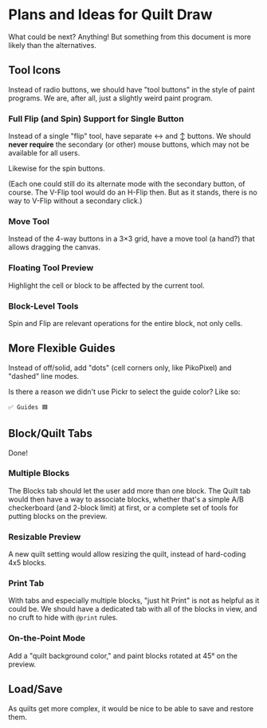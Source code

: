 # Plans and Ideas for Quilt Draw

What could be next?  Anything!
But something from this document is more likely than the alternatives.

## Tool Icons

Instead of radio buttons, we should have "tool buttons"
in the style of paint programs.
We are, after all, just a slightly weird paint program.

### Full Flip (and Spin) Support for Single Button

Instead of a single "flip" tool, have separate &harr; and &varr; buttons.
We should **never require** the secondary (or other) mouse buttons,
which may not be available for all users.

Likewise for the spin buttons.

(Each one could still do its alternate mode with the secondary button, of course.
The V-Flip tool would do an H-Flip then.  But as it stands, there is no way to V-Flip
without a secondary click.)

### Move Tool

Instead of the 4-way buttons in a 3×3 grid,
have a move tool (a hand?) that allows dragging the canvas.

### Floating Tool Preview

Highlight the cell or block to be affected by the current tool.

### Block-Level Tools

Spin and Flip are relevant operations for the entire block,
not only cells.

## More Flexible Guides

Instead of off/solid, add "dots" (cell corners only, like PikoPixel)
and "dashed" line modes.

Is there a reason we didn't use Pickr to select the guide color?
Like so:

    ✅ Guides 🟦

## Block/Quilt Tabs

Done!

### Multiple Blocks

The Blocks tab should let the user add more than one block.
The Quilt tab would then have a way to associate blocks,
whether that's a simple A/B checkerboard (and 2-block limit) at first,
or a complete set of tools for putting blocks on the preview.

### Resizable Preview

A new quilt setting would allow resizing the quilt,
instead of hard-coding 4x5 blocks.

### Print Tab

With tabs and especially multiple blocks,
"just hit Print" is not as helpful as it could be.
We should have a dedicated tab with all of the blocks in view,
and no cruft to hide with `@print` rules.

### On-the-Point Mode

Add a "quilt background color,"
and paint blocks rotated at 45° on the preview.

## Load/Save

As quilts get more complex,
it would be nice to be able to save and restore them.
